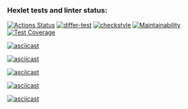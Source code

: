 ### Hexlet tests and linter status:
[![Actions Status](https://github.com/datfeelbruh/java-project-lvl2/workflows/hexlet-check/badge.svg)](https://github.com/datfeelbruh/java-project-lvl2/actions)
[![differ-test](https://github.com/datfeelbruh/java-project-lvl2/actions/workflows/differ-test.yml/badge.svg)](https://github.com/datfeelbruh/java-project-lvl2/actions/workflows/differ-test.yml)
[![checkstyle](https://github.com/datfeelbruh/java-project-lvl2/actions/workflows/checkstyle.yml/badge.svg)](https://github.com/datfeelbruh/java-project-lvl2/actions/workflows/checkstyle.yml)
[![Maintainability](https://api.codeclimate.com/v1/badges/49b2d84c54c6081b188c/maintainability)](https://codeclimate.com/github/datfeelbruh/java-project-lvl2/maintainability)
[![Test Coverage](https://api.codeclimate.com/v1/badges/49b2d84c54c6081b188c/test_coverage)](https://codeclimate.com/github/datfeelbruh/java-project-lvl2/test_coverage)

[![asciicast](https://asciinema.org/a/TNZGT7HNLO0FoCDGy0gdDcEJn.svg)](https://asciinema.org/a/TNZGT7HNLO0FoCDGy0gdDcEJn)

[![asciicast](https://asciinema.org/a/T8R8ZjLl4IuVWJ6Z9pBxp028D.svg)](https://asciinema.org/a/T8R8ZjLl4IuVWJ6Z9pBxp028D)

[![asciicast](https://asciinema.org/a/8jX2NEv6PXhBUar5bFlwDueYp.svg)](https://asciinema.org/a/8jX2NEv6PXhBUar5bFlwDueYp)

[![asciicast](https://asciinema.org/a/OJI5ZqJME44QCvVjnOhfXtfjE.svg)](https://asciinema.org/a/OJI5ZqJME44QCvVjnOhfXtfjE)

[![asciicast](https://asciinema.org/a/7OEONxFubvjrt05a5MeAioPNu.svg)](https://asciinema.org/a/7OEONxFubvjrt05a5MeAioPNu)
